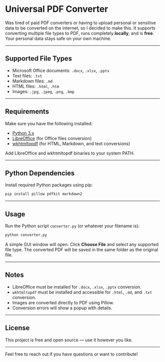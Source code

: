 # Universal PDF Converter

Was tired of paid PDF converters or having to upload personal or sensitive data to be converted on the internet, so I decided to make this. It supports converting multiple file types to PDF, runs completely **locally**, and is **free**. Your personal data stays safe on your own machine.

---

## Supported File Types

- Microsoft Office documents: `.docx`, `.xlsx`, `.pptx`
- Text files: `.txt`
- Markdown files: `.md`
- HTML files: `.html`, `.htm`
- Images: `.jpg`, `.jpeg`, `.png`, `.bmp`

---

## Requirements

Make sure you have the following installed:

- [Python 3.x](https://www.python.org/downloads/)
- [LibreOffice](https://www.libreoffice.org/download/download/) (for Office files conversion)
- [wkhtmltopdf](https://wkhtmltopdf.org/downloads.html) (for HTML, Markdown, and text conversions)

Add LibreOffice and wkhtmltopdf binaries to your system PATH.

---

## Python Dependencies

Install required Python packages using pip:

```bash
pip install pillow pdfkit markdown2
```

---

## Usage

Run the Python script `converter.py` (or whatever your filename is):

```bash
python converter.py
```

A simple GUI window will open. Click **Choose File** and select any supported file type. The converted PDF will be saved in the same folder as the original file.

---

## Notes

- LibreOffice must be installed for `.docx`, `.xlsx`, `.pptx` conversion.
- `wkhtmltopdf` must be installed and accessible for `.html`, `.md`, and `.txt` conversion.
- Images are converted directly to PDF using Pillow.
- Conversion errors will show a popup with details.

---

## License

This project is free and open source — use it however you like.

---

Feel free to reach out if you have questions or want to contribute!
